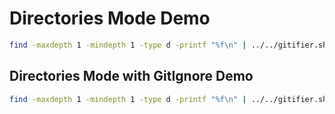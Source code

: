 # Directories Mode Demo

```sh
find -maxdepth 1 -mindepth 1 -type d -printf "%f\n" | ../../gitifier.sh foo
```

## Directories Mode with GitIgnore Demo

```sh
find -maxdepth 1 -mindepth 1 -type d -printf "%f\n" | ../../gitifier.sh foo -i gitignore.file
```
